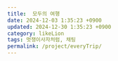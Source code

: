 ```yaml
---
title:  모두의 여행
date: 2024-12-03 1:35:23 +0900
updated: 2024-12-30 1:35:23 +0900
category: likeLion
tags: 멋쟁이사자처럼, 채팅
permalink: /project/everyTrip/
---
```

